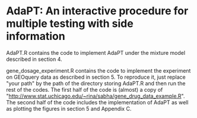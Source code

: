 # AdaPT: An interactive procedure for multiple testing with side information

AdaPT.R contains the code to implement AdaPT under the mixture model described in section 4.

gene_dosage_experiment.R contains the code to implement the experiment on GEOquery data as described in section 5. To reproduce it, just replace "your path" by the path of the directory storing AdaPT.R and then run the rest of the codes. The first half of the code is (almost) a copy of "http://www.stat.uchicago.edu/~rina/sabha/gene_drug_data_example.R". The second half of the code includes the implementation of AdaPT as well as plotting the figures in section 5 and Appendix C.
